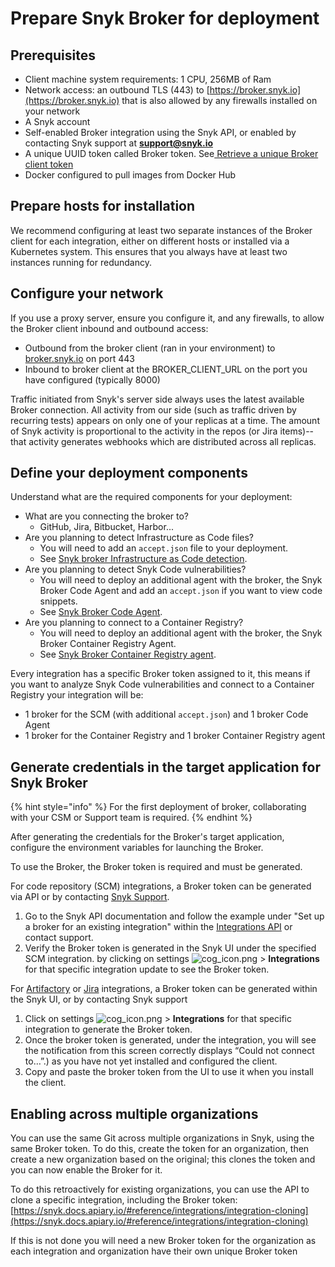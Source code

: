 # Prepare Snyk Broker for deployment

## Prerequisites

* Client machine system requirements: 1 CPU, 256MB of Ram
* Network access: an outbound TLS (443) to [https://broker.snyk.io](https://broker.snyk.io) that is also allowed by any firewalls installed on your network
* A Snyk account
* Self-enabled Broker integration using the Snyk API, or enabled by contacting Snyk support at **support@snyk.io**
* A unique UUID token called Broker token. See[ Retrieve a unique Broker client token](prepare-snyk-broker-for-deployment.md#generate-credentials-in-the-target-application-for-snyk-broker)
* Docker configured to pull images from Docker Hub

## Prepare hosts for installation

We recommend configuring at least two separate instances of the Broker client for each integration, either on different hosts or installed via a Kubernetes system. This ensures that you always have at least two instances running for redundancy.

## Configure your network

If you use a proxy server, ensure you configure it, and any firewalls, to allow the Broker client inbound and outbound access:

* Outbound from the broker client (ran in your environment) to [broker.snyk.io](https://broker.snyk.io) on port 443
* Inbound to broker client at the BROKER\_CLIENT\_URL on the port you have configured (typically 8000)

Traffic initiated from Snyk's server side always uses the latest available Broker connection. All activity from our side (such as traffic driven by recurring tests) appears on only one of your replicas at a time. The amount of Snyk activity is proportional to the activity in the repos (or Jira items)--that activity generates webhooks which are distributed across all replicas.

## **Define your deployment components**

Understand what are the required components for your deployment:

* What are you connecting the broker to?
  * GitHub, Jira, Bitbucket, Harbor...
* Are you planning to detect Infrastructure as Code files?
  * You will need to add an `accept.json` file to your deployment.
  * See [Snyk broker Infrastructure as Code detection](../snyk-broker-infrastructure-as-code-detection/).
* Are you planning to detect Snyk Code vulnerabilities?
  * You will need to deploy an additional agent with the broker, the Snyk Broker Code Agent and add an `accept.json` if you want to view code snippets.
  * See [Snyk Broker Code Agent](../snyk-broker-code-agent.md).
* Are you planning to connect to a Container Registry?
  * You will need to deploy an additional agent with the broker, the Snyk Broker Container Registry Agent.
  * See [Snyk Broker Container Registry agent](../snyk-broker-container-registry-agent/).

Every integration has a specific Broker token assigned to it, this means if you want to analyze Snyk Code vulnerabilities and connect to a Container Registry your integration will be:

* 1 broker for the SCM (with additional `accept.json`) and 1 broker Code Agent
* 1 broker for the Container Registry and 1 broker Container Registry agent

## Generate credentials in the target application for Snyk Broker

{% hint style="info" %}
For the first deployment of broker, collaborating with your CSM or Support team is required.
{% endhint %}

After generating the credentials for the Broker's target application, configure the environment variables for launching the Broker.

To use the Broker, the Broker token is required and must be generated.

For code repository (SCM) integrations, a Broker token can be generated via API  or by contacting [Snyk Support](https://support.snyk.io/hc/en-us/requests/new).

1. Go to the Snyk API documentation and follow the example under "Set up a broker for an existing integration" within the [Integrations API](https://snyk.docs.apiary.io/#reference/integrations/integration/update-existing-integration) or contact support.
2. Verify the Broker token is generated in the Snyk UI under the specified SCM integration. by clicking on settings ![cog\_icon.png](../../../../.gitbook/assets/cog\_icon.png) > **Integrations** for that specific integration update to see the Broker token.

For [Artifactory](https://docs.snyk.io/integrations/private-registry-integrations/artifactory-registry-for-npm) or [Jira](https://docs.snyk.io/features/integrations/notifications-ticketing-system-integrations/jira) integrations, a Broker token can be generated within the Snyk UI, or by contacting Snyk support

1. Click on settings ![cog\_icon.png](../../../../.gitbook/assets/cog\_icon.png) > **Integrations** for that specific integration to generate the Broker token.
2. Once the broker token is generated, under the integration, you will see the notification from this screen correctly displays “Could not connect to…”.) as you have not yet installed and configured the client.
3. Copy and paste the broker token from the UI to use it when you install the client.

## Enabling across multiple organizations

You can use the same Git across multiple organizations in Snyk, using the same Broker token. To do this, create the token for an organization, then create a new organization based on the original; this clones the token and you can now enable the Broker for it.

To do this retroactively for existing organizations, you can use the API to clone a specific integration, including the Broker token: [https://snyk.docs.apiary.io/#reference/integrations/integration-cloning](https://snyk.docs.apiary.io/#reference/integrations/integration-cloning)

If this is not done you will need a new Broker token for the organization as each integration and organization have their own unique Broker token
